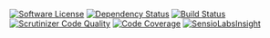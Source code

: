 [![Software License](https://img.shields.io/badge/license-MIT-brightgreen.svg)](LICENSE) [![Dependency Status](https://www.versioneye.com/user/projects/5441aa35e70de4782700015a/badge.svg?style=flat&upd)](https://www.versioneye.com/user/projects/5441aa35e70de4782700015a) [![Build Status](https://travis-ci.org/ArthurHlt/sphring.svg?branch=master)](https://travis-ci.org/ArthurHlt/sphring) [![Scrutinizer Code Quality](https://scrutinizer-ci.com/g/ArthurHlt/sphring/badges/quality-score.png?b=master&upd)](https://scrutinizer-ci.com/g/ArthurHlt/sphring/?branch=master) [![Code Coverage](https://scrutinizer-ci.com/g/ArthurHlt/sphring/badges/coverage.png?b=master)](https://scrutinizer-ci.com/g/ArthurHlt/sphring/?branch=master)
[![SensioLabsInsight](https://insight.sensiolabs.com/projects/99d94bef-8457-4395-a5c6-809ef2af1b4a/small.png)](https://insight.sensiolabs.com/projects/99d94bef-8457-4395-a5c6-809ef2af1b4a?upd)

